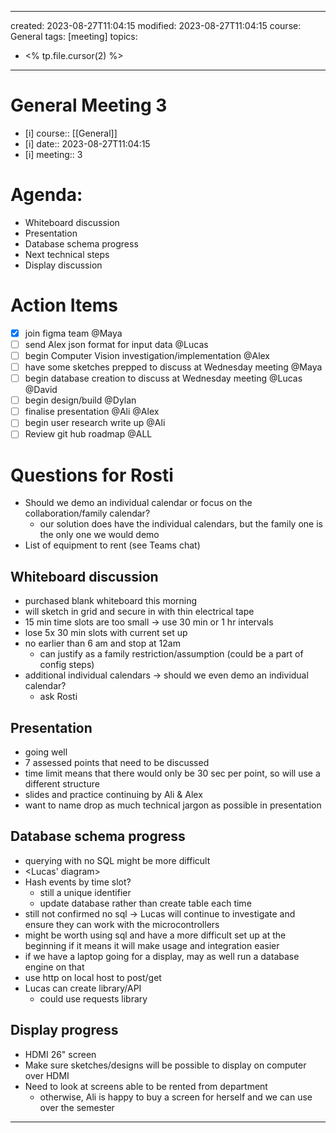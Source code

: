 
---
created: 2023-08-27T11:04:15
modified: 2023-08-27T11:04:15
course: General
tags: [meeting]
topics:
 - <% tp.file.cursor(2) %>
---
# General Meeting 3
- [i] course:: [[General]]
- [i] date:: 2023-08-27T11:04:15
- [i] meeting:: 3

# Agenda:
- Whiteboard discussion
- Presentation
- Database schema progress
- Next technical steps
- Display discussion
# Action Items
- [x] join figma team @Maya
- [ ] send Alex json format for input data @Lucas
- [ ] begin Computer Vision investigation/implementation @Alex
- [ ] have some sketches prepped to discuss at Wednesday  meeting @Maya
- [ ] begin database creation to discuss at Wednesday meeting @Lucas @David
- [ ] begin design/build @Dylan
- [ ] finalise presentation @Ali @Alex
- [ ] begin user research write up @Ali
- [ ] Review git hub roadmap @ALL
# Questions for Rosti
- Should we demo an individual calendar or focus on the collaboration/family calendar?
	- our solution does have the individual calendars, but the family one is the only one we would demo
- List of equipment to rent (see Teams chat)
## Whiteboard discussion
- purchased blank whiteboard this morning
- will sketch in grid and secure in with thin electrical tape
- 15 min time slots are too small -> use 30 min or 1 hr intervals
- lose 5x 30 min slots with current set up
- no earlier than 6 am and stop at 12am
	- can justify as a family restriction/assumption (could be a part of config steps)
- additional individual calendars -> should we even demo an individual calendar?
	- ask Rosti
## Presentation
- going well
- 7 assessed points that need to be discussed
- time limit means that there would only be 30 sec per point, so will use a different structure
- slides and practice continuing by Ali & Alex
- want to name drop as much technical jargon as possible in presentation
## Database schema progress
- querying with no SQL might be more difficult
- <Lucas' diagram>
- Hash events by time slot?
	- still a unique identifier
	- update database rather than create table each time
- still not confirmed no sql -> Lucas will continue to investigate and ensure they can work with the microcontrollers
- might be worth using sql and have a more difficult set up at the beginning if it means it will make usage and integration easier
- if we have a laptop going for a display, may as well run a database engine on that
- use http on local host to post/get
- Lucas can create library/API
	- could use requests library
## Display progress
- HDMI 26" screen
- Make sure sketches/designs will be possible to display on computer over HDMI
- Need to look at screens able to be rented from department
	- otherwise, Ali is happy to buy a screen for herself and we can use over the semester
---
